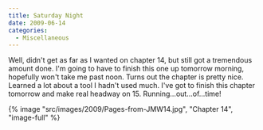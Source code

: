 ```yaml
---
title: Saturday Night
date: 2009-06-14
categories: 
  - Miscellaneous
---
```


Well, didn't get as far as I wanted on chapter 14, but still got a tremendous amount done. I'm going to have to finish this one up tomorrow morning, hopefully won't take me past noon. Turns out the chapter is pretty nice. Learned a lot about a tool I hadn't used much. I've got to finish this chapter tomorrow and make real headway on 15. Running...out...of...time!

{% image "src/images/2009/Pages-from-JMW14.jpg", "Chapter 14", "image-full" %} 

